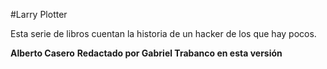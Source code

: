 #Larry Plotter

Esta serie de libros cuentan la historia de un hacker de los que hay pocos.

**Alberto Casero**
**Redactado por Gabriel Trabanco en esta versión**
